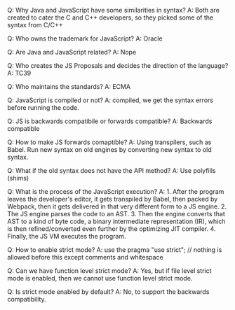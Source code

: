 Q: Why Java and JavaScript have some similarities in syntax?
A: Both are created to cater the C and C++ developers, so they picked some of the syntax from C/C++

Q: Who owns the trademark for JavaScript?
A: Oracle

Q: Are Java and JavaScript related?
A: Nope

Q: Who creates the JS Proposals and decides the direction of the language?
A: TC39

Q: Who maintains the standards?
A: ECMA

Q: JavaScript is compiled or not?
A: compiled, we get the syntax errors before running the code.

Q: JS is backwards compatibile or forwards compatible?
A: Backwards compatible

Q: How to make JS forwards comaptible?
A: Using transpilers, such as Babel. Run new syntax on old engines by converting new syntax to old syntax.

Q: What if the old syntax does not have the API method?
A: Use polyfills (shims)

Q: What is the process of the JavaScript execution?
A:  1. After the program leaves the developer's editor, it gets         transpiled by Babel, then packed by Webpack, then it gets delivered in that very different form to a JS engine.
    2. The JS engine parses the code to an AST.
    3. Then the engine converts that AST to a kind of byte code, a binary intermediate representation (IR), which is then refined/converted even further by the optimizing JIT compiler.
    4. Finally, the JS VM executes the program.

Q: How to enable strict mode?
A: use the pragma "use strict"; // nothing is allowed before this except comments and whitespace

Q: Can we have function level strict mode?
A: Yes, but if file level strict mode is enabled, then we cannot use function level strict mode.

Q: Is strict mode enabled by default?
A: No, to support the backwards compatibility.


